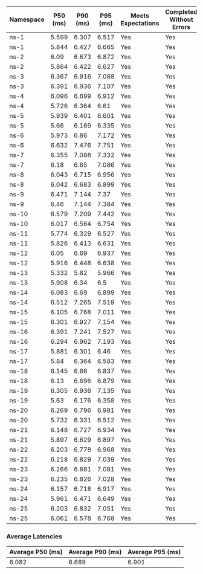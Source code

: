 | Namespace | P50 (ms) | P90 (ms) | P95 (ms) | Meets Expectations | Completed Without Errors |
|-----------|----------|----------|----------|--------------------|--------------------------|
| ns-1 | 5.599 | 6.307 | 6.517 | Yes | Yes |
| ns-1 | 5.844 | 6.427 | 6.665 | Yes | Yes |
| ns-2 | 6.09 | 6.673 | 6.872 | Yes | Yes |
| ns-2 | 5.864 | 6.422 | 6.627 | Yes | Yes |
| ns-3 | 6.367 | 6.916 | 7.088 | Yes | Yes |
| ns-3 | 6.391 | 6.936 | 7.107 | Yes | Yes |
| ns-4 | 6.096 | 6.699 | 6.912 | Yes | Yes |
| ns-4 | 5.726 | 6.364 | 6.61 | Yes | Yes |
| ns-5 | 5.939 | 6.401 | 6.601 | Yes | Yes |
| ns-5 | 5.66 | 6.169 | 6.335 | Yes | Yes |
| ns-6 | 5.973 | 6.86 | 7.172 | Yes | Yes |
| ns-6 | 6.632 | 7.476 | 7.751 | Yes | Yes |
| ns-7 | 6.355 | 7.088 | 7.332 | Yes | Yes |
| ns-7 | 6.18 | 6.85 | 7.086 | Yes | Yes |
| ns-8 | 6.043 | 6.715 | 6.956 | Yes | Yes |
| ns-8 | 6.042 | 6.683 | 6.899 | Yes | Yes |
| ns-9 | 6.471 | 7.144 | 7.37 | Yes | Yes |
| ns-9 | 6.46 | 7.144 | 7.384 | Yes | Yes |
| ns-10 | 6.579 | 7.209 | 7.442 | Yes | Yes |
| ns-10 | 6.017 | 6.564 | 6.754 | Yes | Yes |
| ns-11 | 5.774 | 6.329 | 6.527 | Yes | Yes |
| ns-11 | 5.826 | 6.413 | 6.631 | Yes | Yes |
| ns-12 | 6.05 | 6.69 | 6.937 | Yes | Yes |
| ns-12 | 5.916 | 6.448 | 6.638 | Yes | Yes |
| ns-13 | 5.332 | 5.82 | 5.966 | Yes | Yes |
| ns-13 | 5.908 | 6.34 | 6.5 | Yes | Yes |
| ns-14 | 6.083 | 6.69 | 6.899 | Yes | Yes |
| ns-14 | 6.512 | 7.265 | 7.519 | Yes | Yes |
| ns-15 | 6.105 | 6.768 | 7.011 | Yes | Yes |
| ns-15 | 6.301 | 6.927 | 7.154 | Yes | Yes |
| ns-16 | 6.391 | 7.241 | 7.527 | Yes | Yes |
| ns-16 | 6.294 | 6.962 | 7.193 | Yes | Yes |
| ns-17 | 5.881 | 6.301 | 6.46 | Yes | Yes |
| ns-17 | 5.84 | 6.364 | 6.583 | Yes | Yes |
| ns-18 | 6.145 | 6.66 | 6.837 | Yes | Yes |
| ns-18 | 6.13 | 6.696 | 6.879 | Yes | Yes |
| ns-19 | 6.305 | 6.936 | 7.135 | Yes | Yes |
| ns-19 | 5.63 | 6.176 | 6.358 | Yes | Yes |
| ns-20 | 6.269 | 6.796 | 6.981 | Yes | Yes |
| ns-20 | 5.732 | 6.331 | 6.512 | Yes | Yes |
| ns-21 | 6.148 | 6.727 | 6.934 | Yes | Yes |
| ns-21 | 5.897 | 6.629 | 6.897 | Yes | Yes |
| ns-22 | 6.203 | 6.778 | 6.968 | Yes | Yes |
| ns-22 | 6.218 | 6.829 | 7.039 | Yes | Yes |
| ns-23 | 6.266 | 6.881 | 7.081 | Yes | Yes |
| ns-23 | 6.235 | 6.826 | 7.028 | Yes | Yes |
| ns-24 | 6.157 | 6.718 | 6.917 | Yes | Yes |
| ns-24 | 5.961 | 6.471 | 6.649 | Yes | Yes |
| ns-25 | 6.203 | 6.832 | 7.051 | Yes | Yes |
| ns-25 | 6.061 | 6.578 | 6.768 | Yes | Yes |

### Average Latencies
| Average P50 (ms) | Average P90 (ms) | Average P95 (ms) |
|------------------|------------------|------------------|
| 6.082 | 6.689 | 6.901 |
